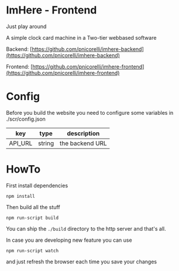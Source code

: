 # ImHere - Frontend

Just play around

A simple clock card machine in a Two-tier webbased software

Backend: [https://github.com/pnicorelli/imhere-backend](https://github.com/pnicorelli/imhere-backend)

Frontend: [https://github.com/pnicorelli/imhere-frontend](https://github.com/pnicorelli/imhere-frontend)


# Config

Before you build the website you need to configure some variables in ./scr/config.json

| key   | type     | description        |
|-------|----------|--------------------|
|API_URL| string   | the backend URL    |



# HowTo


First install dependencies

```shell
npm install

```

Then build all the stuff

```shell
npm run-script build

```

You can ship the `./build` directory to the http server and that's all.

In case you are developing new feature you can use

```shell
npm run-script watch
```

and just refresh the browser each time you save your changes

